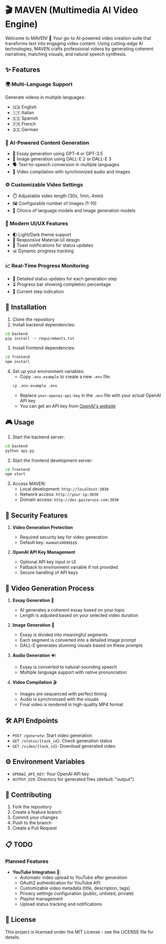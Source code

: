 # 🎬 MAVEN (Multimedia AI Video Engine)

Welcome to MAVEN! 🚀 Your go-to AI-powered video creation suite that transforms text into engaging video content. Using cutting-edge AI technologies, MAVEN crafts professional videos by generating coherent narratives, matching visuals, and natural speech synthesis.

## ✨ Features

### 🌍 Multi-Language Support
Generate videos in multiple languages:
- 🇬🇧 English
- 🇮🇹 Italian
- 🇪🇸 Spanish
- 🇫🇷 French
- 🇩🇪 German

### 🤖 AI-Powered Content Generation
- 📝 Essay generation using GPT-4 or GPT-3.5
- 🎨 Image generation using DALL-E 2 or DALL-E 3
- 🗣️ Text-to-speech conversion in multiple languages
- 🎥 Video compilation with synchronized audio and images

### ⚙️ Customizable Video Settings
- ⏱️ Adjustable video length (30s, 1min, 4min)
- 🖼️ Configurable number of images (1-10)
- 🔄 Choice of language models and image generation models

### 💫 Modern UI/UX Features
- 🌓 Light/Dark theme support
- 📱 Responsive Material-UI design
- 🔔 Toast notifications for status updates
- 📊 Dynamic progress tracking

### 📈 Real-Time Progress Monitoring
- 🔄 Detailed status updates for each generation step
- ⏳ Progress bar showing completion percentage
- 🎯 Current step indication

## 🚀 Installation

1. Clone the repository
2. Install backend dependencies:
```bash
cd backend
pip install -r requirements.txt
```

3. Install frontend dependencies:
```bash
cd frontend
npm install
```

4. Set up your environment variables:
   - Copy `.env.example` to create a new `.env` file:
   ```bash
   cp .env.example .env
   ```
   - Replace `your-openai-api-key` in the `.env` file with your actual OpenAI API key
   - You can get an API key from [OpenAI's website](https://platform.openai.com/api-keys)

## 🎮 Usage

1. Start the backend server:
```bash
cd backend
python api.py
```

2. Start the frontend development server:
```bash
cd frontend
npm start
```

3. Access MAVEN:
   - Local development: `http://localhost:3030`
   - Network access: `http://your-ip:3030`
   - Domain access: `http://dev.gazzaruso.com:3030`

## 🔐 Security Features

1. **Video Generation Protection**
   - Required security key for video generation
   - Default key: `mammata9098$$$`

2. **OpenAI API Key Management**
   - Optional API key input in UI
   - Fallback to environment variable if not provided
   - Secure handling of API keys

## 🎥 Video Generation Process

1. **Essay Generation** 📝
   - AI generates a coherent essay based on your topic
   - Length is adjusted based on your selected video duration

2. **Image Generation** 🎨
   - Essay is divided into meaningful segments
   - Each segment is converted into a detailed image prompt
   - DALL-E generates stunning visuals based on these prompts

3. **Audio Generation** 🔊
   - Essay is converted to natural-sounding speech
   - Multiple language support with native pronunciation

4. **Video Compilation** 🎬
   - Images are sequenced with perfect timing
   - Audio is synchronized with the visuals
   - Final video is rendered in high-quality MP4 format

## 🛠️ API Endpoints

- `POST /generate`: Start video generation
- `GET /status/{task_id}`: Check generation status
- `GET /video/{task_id}`: Download generated video

## ⚙️ Environment Variables

- `OPENAI_API_KEY`: Your OpenAI API key
- `OUTPUT_DIR`: Directory for generated files (default: "output")

## 🤝 Contributing

1. Fork the repository
2. Create a feature branch
3. Commit your changes
4. Push to the branch
5. Create a Pull Request

## 📋 TODO

### Planned Features
- **YouTube Integration** 🎥:
  - Automatic video upload to YouTube after generation
  - OAuth2 authentication for YouTube API
  - Customizable video metadata (title, description, tags)
  - Privacy settings configuration (public, unlisted, private)
  - Playlist management
  - Upload status tracking and notifications

## 📄 License

This project is licensed under the MIT License - see the LICENSE file for details.
